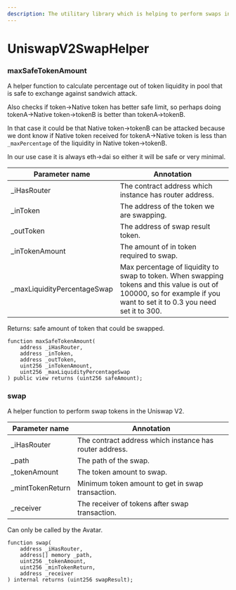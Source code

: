 ```yaml
---
description: The utilitary library which is helping to perform swaps in Uniswap V2.
---
```


# UniswapV2SwapHelper

### maxSafeTokenAmount

A helper function to calculate percentage out of token liquidity in pool that is safe to exchange against sandwich attack.&#x20;

Also checks if token->Native token has better safe limit, so perhaps doing tokenA->Native token->tokenB is better than tokenA->tokenB.&#x20;

In that case it could be that Native token->tokenB can be attacked because we dont know if Native token received for tokenA->Native token is less than `_maxPercentage` of the liquidity in Native token->tokenB.&#x20;

In our use case it is always eth->dai so either it will be safe or very minimal.

| Parameter name               | Annotation                                                                                                                                                              |
| ---------------------------- | ----------------------------------------------------------------------------------------------------------------------------------------------------------------------- |
| \_iHasRouter                 | The contract address which instance has router address.                                                                                                                 |
| \_inToken                    | The address of the token we are swapping.                                                                                                                               |
| \_outToken                   | The address of swap result token.                                                                                                                                       |
| \_inTokenAmount              | The amount of in token required to swap.                                                                                                                                |
| \_maxLiquidityPercentageSwap | Max percentage of liquidity to swap to token. When swapping tokens and this value is out of 100000, so for example if you want to set it to 0.3 you need set it to 300. |

Returns: safe amount of token that could be swapped.

```
function maxSafeTokenAmount(
    address _iHasRouter,
    address _inToken,
    address _outToken,
    uint256 _inTokenAmount,
    uint256 _maxLiquidityPercentageSwap
) public view returns (uint256 safeAmount);
```

### swap

A helper function to perform swap tokens in the Uniswap V2.

| Parameter name    | Annotation                                              |
| ----------------- | ------------------------------------------------------- |
| \_iHasRouter      | The contract address which instance has router address. |
| \_path            | The path of the swap.                                   |
| \_tokenAmount     | The token amount to swap.                               |
| \_mintTokenReturn | Minimum token amount to get in swap transaction.        |
| \_receiver        | The receiver of tokens after swap transaction.          |

Can only be called by the Avatar.

```
function swap(
    address _iHasRouter,
    address[] memory _path,
    uint256 _tokenAmount,
    uint256 _minTokenReturn,
    address _receiver
) internal returns (uint256 swapResult);
```
